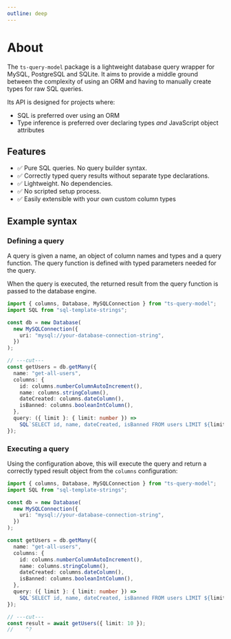 ```yaml
---
outline: deep
---
```


# About

The `ts-query-model` package is a lightweight database query wrapper for MySQL, PostgreSQL and SQLite.
It aims to provide a middle ground between the complexity of using an ORM
and having to manually create types for raw SQL queries.

Its API is designed for projects where:

- SQL is preferred over using an ORM
- Type inference is preferred over declaring types _and_ JavaScript object attributes

## Features

- ✅ Pure SQL queries. No query builder syntax.
- ✅ Correctly typed query results without separate type declarations.
- ✅ Lightweight. No dependencies.
- ✅ No scripted setup process.
- ✅ Easily extensible with your own custom column types

## Example syntax

### Defining a query

A query is given a name, an object of column names and types and a query function.
The query function is defined with typed parameters needed for the query.

When the query is executed, the returned result from the query function is passed
to the database engine.

```ts twoslash
import { columns, Database, MySQLConnection } from "ts-query-model";
import SQL from "sql-template-strings";

const db = new Database(
  new MySQLConnection({
    uri: "mysql://your-database-connection-string",
  })
);

// ---cut---
const getUsers = db.getMany({
  name: "get-all-users",
  columns: {
    id: columns.numberColumnAutoIncrement(),
    name: columns.stringColumn(),
    dateCreated: columns.dateColumn(),
    isBanned: columns.booleanIntColumn(),
  },
  query: ({ limit }: { limit: number }) =>
    SQL`SELECT id, name, dateCreated, isBanned FROM users LIMIT ${limit}`,
});
```

### Executing a query

Using the configuration above, this will execute the query and return
a correctly typed result object from the `columns` configuration:

```ts twoslash
import { columns, Database, MySQLConnection } from "ts-query-model";
import SQL from "sql-template-strings";

const db = new Database(
  new MySQLConnection({
    uri: "mysql://your-database-connection-string",
  })
);

const getUsers = db.getMany({
  name: "get-all-users",
  columns: {
    id: columns.numberColumnAutoIncrement(),
    name: columns.stringColumn(),
    dateCreated: columns.dateColumn(),
    isBanned: columns.booleanIntColumn(),
  },
  query: ({ limit }: { limit: number }) =>
    SQL`SELECT id, name, dateCreated, isBanned FROM users LIMIT ${limit}`,
});

// ---cut---
const result = await getUsers({ limit: 10 });
//    ^?
```
